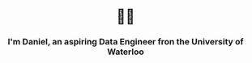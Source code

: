 <h1 align="center">👋🐱</h1>
<h3 align="center">I'm Daniel, an aspiring Data Engineer fron the University of Waterloo</h3>

